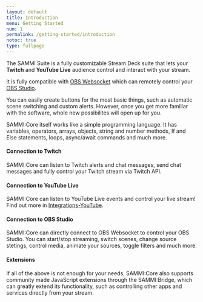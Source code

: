 ```yaml
---
layout: default
title: Introduction
menu: Getting Started
num: 1
permalink: /getting-started/introduction
notoc: true
type: fullpage
---
```


<p class="lb-lead">The SAMMI Suite is a fully customizable Stream Deck suite that lets your <b>Twitch</b> and <b>YouTube Live</b> audience control and interact with your stream. </p>

It is fully compatible with [OBS Websocket](https://obsproject.com/forum/resources/obs-websocket-remote-control-obs-studio-from-websockets.466/) which can remotely control your [OBS Studio](https://obsproject.com/).

You can easily create buttons for the most basic things, such as automatic scene switching and custom alerts. However, once you get more familiar with the software, whole new possibilites will open up for you. 

SAMMI:Core itself works like a simple programming language. It has variables, operators, arrays, objects, string and number methods, If and Else statements, loops, async/await commands and much more.

#### Connection to Twitch

SAMMI:Core can listen to Twitch alerts and chat messages, send chat messages and fully control your Twitch stream via Twitch API. 

#### Connection to YouTube Live

SAMMI:Core can listen to YouTube Live events and control your live stream! Find out more in [Integrations-YouTube](https://lioranboard.ca/docs/integrations/youtube/general). 

#### Connection to OBS Studio

SAMMI:Core can directly connect to OBS Websocket to control your OBS Studio. You can start/stop streaming, switch scenes, change source stetings, control media, animate your sources, toggle filters and much more. 

#### Extensions

If all of the above is not enough for your needs, SAMMI:Core also supports community made JavaScript extensions through the SAMMI:Bridge, which can greatly extend its functionality, such as controlling other apps and services directly from your stream.
